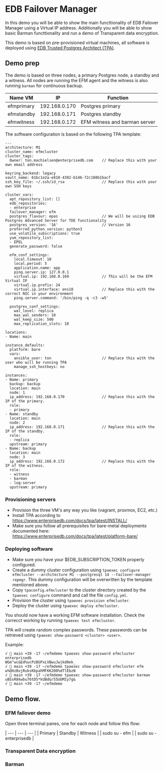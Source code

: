 # EDB Failover Manager

In this demo you will be able to show the main functtionality of EDB Failover Manager using a Virtual IP address. 
Additionally you will be able to show basic Barman functtionality and run a demo of Transparent data encryption.

This demo is based on pre-provisioned virtual machines, all software is deployed using [EDB Trusted Postgres Architect (TPA)](https://www.enterprisedb.com/docs/tpa/latest/).

## Demo prep
The demo is based on three nodes, a primary Postgres node, a standby and a witness. All nodes are running the EFM agent and the witness is also running `barman` for continuous backup.

 Name VM | IP | Function |
| --- | --- | --- |
| efmprimary | 192.168.0.170 | Postgres primary |
| efmstandby | 192.168.0.171 | Postgres standby |
| efmwitness | 192.168.0.172 | EFM witness and barman server |

The software configuration is based on the following TPA template:
```
---
architecture: M1
cluster_name: efmcluster
cluster_tags:
  Owner: ton.machielsen@enterprisedb.com    // Replace this with your own email address

keyring_backend: legacy
vault_name: 61bc1e2a-e818-4382-b146-72c188b1bacf
ssh_key_file: ~/.ssh/id_rsa                 // Replace this with your own SSH keys

cluster_vars:
  apt_repository_list: []
  edb_repositories:
  - enterprise
  failover_manager: efm
  postgres_flavour: epas                    // We will be usiing EDB Postgres Advanced Server for TDE functionality
  postgres_version: '16'                    // Version 16
  preferred_python_version: python3
  use_volatile_subscriptions: true
  yum_repository_list:
  - EPEL
  generate_password: false

  efm_conf_settings:
    local.timeout: 10
    local.period: 5
    application.name: app
    ping.server.ip: 127.0.0.1
    virtual.ip: 192.168.0.169               // This will be the EFM Virtual IP
    virtual.ip.prefix: 24
    virtual.ip.interface: ens18             // Replace this with the correct NIC in your environment
    ping.server.command: '/bin/ping -q -c3 -w5'

  postgres_conf_settings:
    wal_level: replica
    max_wal_senders: 10
    wal_keep_size: 500
    max_replication_slots: 10

locations:
- Name: main

instance_defaults:
  platform: bare
  vars:
    ansible_user: ton                       // Replace this with the user who will be running TPA
    manage_ssh_hostkeys: no

instances:
- Name: primary
  backup: backup
  location: main
  node: 1
  ip_address: 192.168.0.170                 // Replace this with the IP of the primary.
  role:
  - primary
- Name: standby
  location: main
  node: 2
  ip_address: 192.168.0.171                 // Replace this with the IP of the standby.
  role:
  - replica
  upstream: primary
- Name: backup
  location: main
  node: 3
  ip_address: 192.168.0.172                 // Replace this with the IP of the witness.
  role:
  - witness
  - barman
  - log-server
  upstream: primary
```

### Provisioning servers
- Provision the three VM's any way you like (vagrant, proxmox, EC2, etc.)
- Install TPA according to https://www.enterprisedb.com/docs/tpa/latest/INSTALL/
- Make sure you follow all prerequisites for bare-metal deployments documented here: https://www.enterprisedb.com/docs/tpa/latest/platform-bare/

### Deploying software
- Make sure you have your $EDB_SUBSCRIPTION_TOKEN properly configured.
- Create a dummy cluster configuration using `tpaexec configure efmcluster --architecture M1 --postgresql 14 --failover-manager repmgr`. This dummy configuration will be overwritten by the template mentioned above.
- Copy `tpaconfig.efmcluster` to the cluster directory created by the `tpaexec configure` command and call the file `config.yml`.
- Provision the cluster using `tpaexec provision efmcluster`.
- Deploy the cluster using `tpaexec deploy efmcluster`.

You should now have a working EFM software installation. Check the correcct working by running `tpaexec test efmcluster`.

TPA will create random complex passwords. These passwords can be retrieved using `tpaexec show-password <cluster> <user>`.

Example:
```
√  main +39 -17 ~/efmdemo tpaexec show-password efmcluster enterprisedb
WGm^wc&Ed%ucPzBGPxLVBwuJwjkd0ek_
√  main +39 -17 ~/efmdemo tpaexec show-password efmcluster efm
w%QHzBxjRuksKbpahMF6K200%dTlEbzN
√  main +39 -17 ~/efmdemo tpaexec show-password efmcluster barman
uBSsR8kwbu76tD5*kUBd&r55UUMIy7g&
√  main +39 -17 ~/efmdemo 
```

## Demo flow.
### EFM failover demo
Open three terminal panes, one for each node and follow this flow:

| --- | --- | --- |
| Primary | Standby | Witness |
| sudo su - efm | | sudo su - enterprisedb |

### Transparent Data encryption

### Barman

